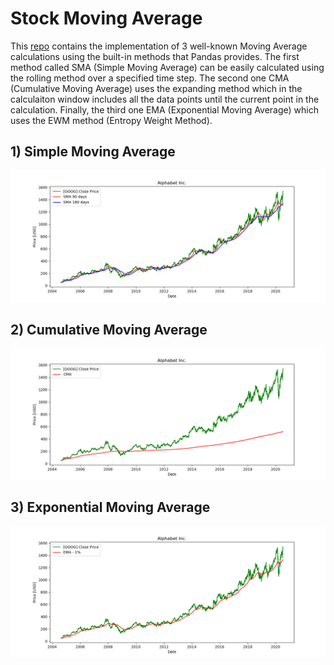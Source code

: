 # Stock Moving Average

This [repo](https://github.com/JordiCorbilla/stock-moving-average) contains the implementation of 3 well-known Moving Average calculations using the built-in methods that Pandas provides. The first method called SMA (Simple Moving Average) can be easily calculated using the rolling method over a specified time step. The second one CMA (Cumulative Moving Average) uses the expanding method which in the calculaiton window includes all the data points until the current point in the calculation. Finally, the third one EMA (Exponential Moving Average) which uses the EWM method (Entropy Weight Method).

## 1) Simple Moving Average

![](https://github.com/JordiCorbilla/stock-moving-average/raw/master/Alphabet%20Inc_price_SMA.png)


## 2) Cumulative Moving Average

![](https://github.com/JordiCorbilla/stock-moving-average/raw/master/Alphabet%20Inc_price_CMA.png)

## 3) Exponential Moving Average

![](https://github.com/JordiCorbilla/stock-moving-average/raw/master/Alphabet%20Inc_price_EMA.png)
